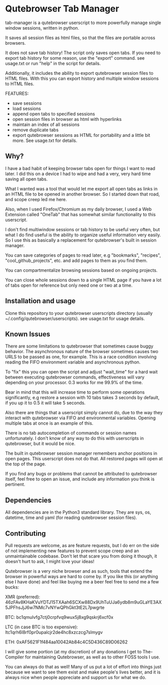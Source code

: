 # Qutebrowser Tab Manager

tab-manager is a qutebrowser userscript to more powerfully manage single window sessions, written in python.

It saves all session files as html files, so that the files are portable across browsers.

It does not save tab history! The script only saves open tabs. If you need to export tab history for some reason, use the "export" command. see usage.txt or run "help" in the script for details.

Additionally, it includes the ability to export qutebrowser session files to HTML files. With this you can export history and multiple window sessions to HTML files.

FEATURES:
- save sessions
- load sessions
- append open tabs to specified sessions
- open session files in browser as html with hyperlinks
- maintain an index of all sessions
- remove duplicate tabs
- export qutebrowser sessions as HTML for portability
and a little bit more. See usage.txt for details.

## Why?

I have a bad habit of keeping browser tabs open for things I want to read later. I did this on a device I had to wipe and had a very, very hard time saving all open tabs.

What I wanted was a tool that would let me export all open tabs as links in an HTML file to be opened in another browser. So I started down that road, and scope creep led me here.

Also, when I used Firefox/Chromium as my daily browser, I used a Web Extension called "OneTab" that has somewhat similar functionality to this userscript.

I don't find multiwindow sessions or tab history to be useful very often, but what I do find useful is the ability to organize useful information very easily.
So I use this as basically a replacement for qutebrowser's built in session manager.

You can save categories of pages to read later, e.g "bookmarks", "recipes", "cool_github_projects", etc. and add pages to them as you find them. 

You can compartmentalize browsing sessions based on ongoing projects.

You can close whole sessions down to a single HTML page if you have a lot of tabs open for reference but only need one or two at a time.

## Installation and usage

Clone this repository to your qutebrowser userscripts directory (usually ~/.config/qutebrowser/userscripts).
see usage.txt for usage details.

## Known Issues

There are some limitations to qutebrowser that sometimes cause buggy behavior. The asynchronous nature of the browser sometimes causes two URLS to be passed as one, for example. This is a race condition involving reading the FIFO environment variable and asynchronous python.

To "fix" this you can open the script and adjust "wait_time" for a hard wait between executing qutebrowser commands, effectiveness will vary depending on your processor. 0.3 works for me 99.9% of the time.

Bear in mind that this will increase time to perform some operations significantly, e.g restore a session with 10 tabs takes 3 seconds by default, if you up it to 0.5 it will take 5 seconds.

Also there are things that a userscript simply cannot do, due to the way they interact with qutebrowser via FIFO and environmental variables. Opening multiple tabs at once is an example of this.

There is no tab autocompletion of commands or session names unfortunately. I don't know of any way to do this with userscripts in qutebrowser, but it would be nice. 

The built in qutebrowser session manager remembers anchor positions in open pages. This userscript does not do that. All restored pages will open at the top of the page.

If you find any bugs or problems that cannot be attributed to qutebrowser itself, feel free to open an issue, and include any information you think is pertinent.

## Dependencies

All dependencies are in the Python3 standard library. They are sys, os, datetime, time and yaml (for reading qutebrowser session files).

## Contributing

Pull requests are welcome, as are feature requests, but I do err on the side of not implementing new features to prevent scope creep and an unmaintainable codebase. Don't let that scare you from doing it though, it doesn't hurt to ask, I might love your ideas!

Qutebrowser is a very niche browser and as such, tools that extend the browser in powerful ways are hard to come by. If you like this (or anything else I have done) and feel like buying me a beer feel free to send me a few bucks:

XMR (preferred): 46zFAv8KHaKVuYDTJ15TXAah6SCXw88Dx9UhTuUJa6ydb8m9uGLaYE3AX5JPFhsJjJ6w7NMc7vNYwQPhGkt3tE2L7pwgrte

BTC: bc1qmulvfg7ctj0crpfvq9wux5j8xg9qskrj6xcf0x

LTC (in case BTC is too expensive): ltc1qrh6l8rf0pr0upalcjr2de4hc8xzczcg7slmygv

ETH: 0xAF5621F1f484aa10042Ab84c4C5D436C89D06262

I will give some portion (at my discretion) of any donations I get to The-Compiler for maintaining Qutebrowser, as well as to other FOSS tools I use.

You can always do that as well! Many of us put a lot of effort into things just because we want to see them exist and make people's lives better, and it is always nice when people appreciate and support us for what we do.
